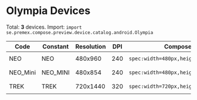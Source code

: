 # Olympia Devices

Total: **3** devices. Import: `import se.premex.compose.preview.device.catalog.android.Olympia`

| Code | Constant | Resolution | DPI | Compose Spec | Preview Usage |
|------|----------|------------|-----|-------------|---------------|
| NEO | NEO | 480x960 | 240 | `spec:width=480px,height=960px,dpi=240` | `@Preview(device = Olympia.NEO)` |
| NEO_Mini | NEO_MINI | 480x854 | 240 | `spec:width=480px,height=854px,dpi=240` | `@Preview(device = Olympia.NEO_MINI)` |
| TREK | TREK | 720x1440 | 320 | `spec:width=720px,height=1440px,dpi=320` | `@Preview(device = Olympia.TREK)` |

<!-- Generated automatically. Do not edit manually. -->
